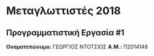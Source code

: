# Μεταγλωττιστές 2018
## Προγραμματιστική Εργασία #1

**Ονοματεπώνυμο:** ΓΕΩΡΓΙΟΣ ΝΤΟΤΣΙΟΣ
**Α.Μ.:** Π2014148


